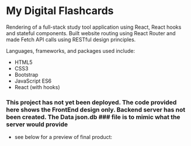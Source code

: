 # My Digital Flashcards

Rendering of a full-stack study tool application using React, React hooks and stateful components. Built website routing using React Router and made Fetch API calls using RESTful design principles.

Languages, frameworks, and packages used include:

* HTML5
* CSS3
* Bootstrap
* JavaScript ES6
* React (with hooks)

### This project has not yet been deployed.  The code provided here shows the FrontEnd design only.  Backend server has not been created.  The Data json.db ### file is to mimic what the server would provide

- see below for a preview of final product:
